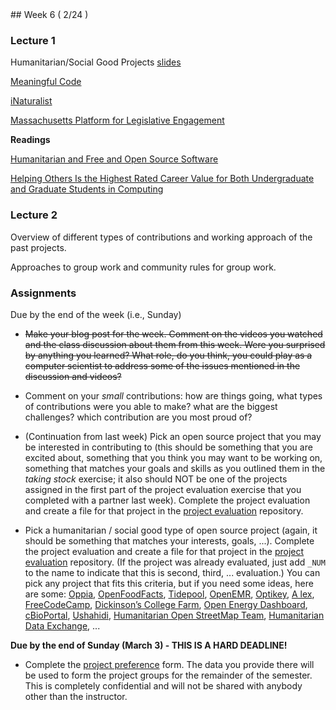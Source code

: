 <div class="week">

<div class="week_heading" markdown="1">
## Week 6 ( 2/24 )
</div>


<div class="column_materials"  markdown="1">



### Lecture 1 


Humanitarian/Social Good Projects  [slides](slides/HFOSS.html)

[Meaningful Code](https://meaningfulcode.org/) 

[iNaturalist](https://www.inaturalist.org/) 



[Massachusetts Platform for Legislative Engagement](https://www.mapletestimony.org/about/mission-and-goals)

__Readings__ 

[Humanitarian and  Free and Open Source Software](https://www.timreview.ca/article/399)

[Helping Others Is the Highest Rated Career Value for Both Undergraduate and Graduate Students in Computing](https://cra.org/crn/2018/11/helping-others-is-the-highest-rated-career-value-for-both-undergraduate-and-graduate-students-in-computing/)



### Lecture 2

Overview of different types of contributions and working approach of
the past projects. 

Approaches to group work and community rules for group work. 

</div>

<div class="column_assign"  markdown="1">




### Assignments

Due by the end of the week (i.e., Sunday)
- ~~Make your blog post for the week. Comment on the videos you watched and the class discussion about them from this week. Were you surprised by anything you learned? What role, do you think, you could play as a computer scientist to address some of the issues mentioned in the discussion and videos?~~ 
- Comment on your _small_ contributions: how are things going, what types of contributions were you able to make? what are the biggest challenges? which contribution are you most proud of? 


- (Continuation from last week) 
Pick an open source project that you may be interested in contributing to (this should be something that you are excited about, something that you think you may want to be working on, something that matches your goals and skills as you outlined them in the _taking stock_ exercise; it also should NOT be one of the projects assigned in the first part of the project evaluation exercise that you completed with a partner last week). Complete the project evaluation and create a file for that project in the [project evaluation](https://github.com/ossd-s25/project-evaluation) repository.

- Pick a humanitarian / social good type of open source project (again, it should be something that matches your interests, goals, ...).  Complete the project evaluation and create a file for that project in the [project evaluation](https://github.com/ossd-s24/project-evaluation) repository. (If the project was already evaluated, just add `_NUM` to the name to indicate that this is second, third, ... evaluation.) You can pick any project that fits this criteria, but if you need some ideas, here are some:
[Oppia](https://www.oppia.org/splash), [OpenFoodFacts](https://world.openfoodfacts.org/), [Tidepool](https://www.tidepool.org/),  [OpenEMR](https://www.open-emr.org/), [Optikey](http://www.optikey.org/), [A
lex](https://alexjs.com/), [FreeCodeCamp](https://www.freecodecamp.org/), [Dickinson’s College Farm](https://farmdata.dickinson.edu/guest.php), [Open Energy Dashboard](https://openenergydashboard.github.io/), [cBioPortal](https://www.cbioportal.org/), [Ushahidi](https://www.ushahidi.com/), [Humanitarian Open StreetMap Team](https://www.hotosm.org/), [Humanitarian Data Exchange](https://data.humdata.org/), ...

**Due by the end of Sunday (March 3) - THIS IS A HARD DEADLINE!**

- Complete the [project preference](https://forms.gle/2pA8mWuZeYrG3Nfu7) form. The data you provide there will be used to form the project groups for the remainder of the semester. This is completely confidential and will not be shared with anybody other than the instructor.




</div>
</div>
